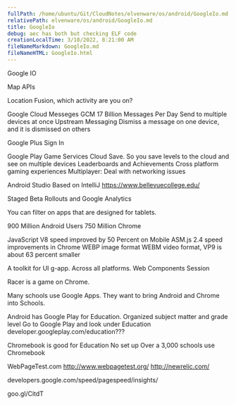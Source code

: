 ```yaml
---
fullPath: /home/ubuntu/Git/CloudNotes/elvenware/os/android/GoogleIo.md
relativePath: elvenware/os/android/GoogleIo.md
title: GoogleIo
debug: aec has both but checking ELF code
creationLocalTime: 3/18/2022, 8:21:00 AM
fileNameMarkdown: GoogleIo.md
fileNameHTML: GoogleIo.html
---
```


<!-- toc -->
<!-- tocstop -->

Google IO

Map APIs

Location Fusion, which activity are you on?

Google Cloud Messeges GCM
	17 Billion Messages Per Day
	Send to multiple devices at once
	Upstream Messaging
	Dismiss a message on one device, and it is dismissed on others
	
Google Plus Sign In

Google Play Game Services
	Cloud Save. So you save levels to the cloud and see on multiple devices
	Leaderboards and Achievements
	Cross platform gaming experiences
	Multiplayer: Deal with networking issues

Android Studio
	Based on IntelliJ
	https://www.bellevuecollege.edu/
	
Staged Beta Rollouts and Google Analytics

You can filter on apps that are designed for tablets.

900 Million Android Users
750 Million Chrome

JavaScript V8 speed improved by 50 Percent on Mobile
ASM.js 2.4 speed improvements in Chrome
WEBP image format
WEBM video format, VP9 is about 63 percent smaller

A toolkit for UI g-app. Across all platforms.
Web Components Session

Racer is a game on Chrome.

Many schools use Google Apps. They want to bring Android and Chrome
into Schools. 

Android has Google Play for Education.
	Organized subject matter and grade level
	Go to Google Play and look under Education
	developer.googleplay.com/education???
	
Chromebook is good for Education
	No set up
	Over a 3,000 schools use Chromebook
	
WebPageTest.com
http://www.webpagetest.org/
http://newrelic.com/

developers.google.com/speed/pagespeed/insights/

goo.gl/CitdT
